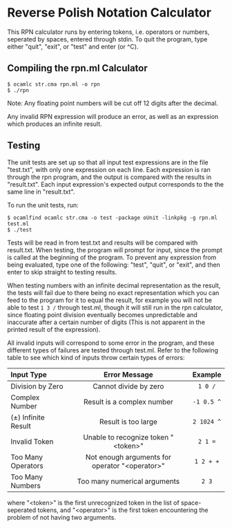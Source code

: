 # Reverse Polish Notation Calculator #
This RPN calculator runs by entering tokens, i.e. operators or numbers, seperated by spaces, entered through stdin. To quit the program, type either "quit", "exit", or "test" and enter (or ^C).
## Compiling the rpn.ml Calculator ##
```console
$ ocamlc str.cma rpn.ml -o rpn
$ ./rpn
```
Note: Any floating point numbers will be cut off 12 digits after the decimal.

Any invalid RPN expression will produce an error, as well as an expression which produces an infinite result.
## Testing ##
The unit tests are set up so that all input test expressions are in the file "test.txt", with only one expression on each line. Each expression is ran through the rpn program, and the output is compared with the results in "result.txt". Each input expression's expected output corresponds to the the same line in "result.txt".

To run the unit tests, run:
```console
$ ocamlfind ocamlc str.cma -o test -package oUnit -linkpkg -g rpn.ml test.ml
$ ./test
```
Tests will be read in from test.txt and results will be compared with result.txt.
When testing, the program will prompt for input, since the prompt is called at the beginning of the program. To prevent any expression from being evaluated, type one of the following: "test", "quit", or "exit", and then enter to skip straight to testing results.

When testing numbers with an infinite decimal representation as the result, the tests will fail due to there being no exact representation which you can feed to the program for it to equal the result, for example you will not be able to test `1 3 /` through test.ml, though it will still run in the rpn calculator, since floating point division eventually becomes unpredictable and inaccurate after a certain number of digits (This is not apparent in the printed result of the expression).

All invalid inputs will correspond to some error in the program, and these different types of failures are tested through test.ml. Refer to the following table to see which kind of inputs throw certain types of errors:

| Input Type            | Error Message                                        | Example    |
|:----------------------|:----------------------------------------------------:|:----------:|
| Division by Zero      | Cannot divide by zero                                | `1 0 /`    |
| Complex Number        | Result is a complex number                           | `-1 0.5 ^` |
| (±) Infinite Result   | Result is too large                                  | `2 1024 ^` |
| Invalid Token         | Unable to recognize token "&lt;token&gt;"            | `2 1 =`    |
| Too Many Operators    | Not enough arguments for operator "&lt;operator&gt;" | `1 2 + +`  |
| Too Many Numbers      | Too many numerical arguments                         | `2 3`      |

where "&lt;token&gt;" is the first unrecognized token in the list of space-seperated tokens, and  "&lt;operator&gt;" is the first token encountering the problem of not having two arguments.